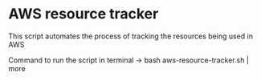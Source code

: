 # AWS resource tracker
This script automates the process of tracking the resources being used in AWS

Command to run the script in terminal ->
bash aws-resource-tracker.sh | more
